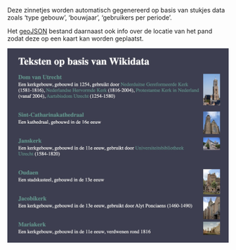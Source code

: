 Deze zinnetjes worden automatisch gegenereerd op basis van stukjes data zoals ‘type gebouw’, ‘bouwjaar’, ‘gebruikers per periode’.

Het [geoJSON](saftleven.geojson) bestand daarnaast ook info over de locatie van het pand zodat deze op een kaart kan worden geplaatst.

![](screenshot.jpg)

